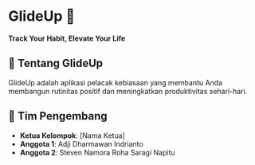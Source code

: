 # GlideUp 🚀  
**Track Your Habit, Elevate Your Life**  

## 📌 Tentang GlideUp  
GlideUp adalah aplikasi pelacak kebiasaan yang membantu Anda membangun rutinitas positif dan meningkatkan produktivitas sehari-hari.  

## 👥 Tim Pengembang  
- **Ketua Kelompok**: [Nama Ketua]  
- **Anggota 1**: Adji Dharmawan Indrianto
- **Anggota 2**: Steven Namora Roha Saragi Napitu
